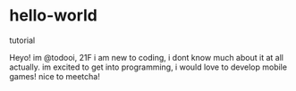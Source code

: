 # hello-world
tutorial

Heyo! im @todooi, 21F
i am new to coding, i dont know much about it at all actually. 
im excited to get into programming, i would love to develop mobile games!
nice to meetcha!
